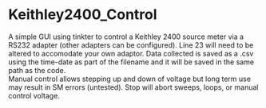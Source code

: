 # Keithley2400_Control
A simple GUI using tinkter to control a Keithley 2400 source meter via a RS232 adapter (other adapters can be configured).  Line 23 will need to be altered to accomodate your own adaptor.
Data collected is saved as a .csv using the time-date as part of the filename and it will be saved in the same path as the code.  
Manual control allows stepping up and down of voltage but long term use may result in SM errors (untested).
Stop will abort sweeps, loops, or manual control voltage.
